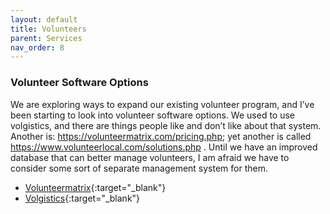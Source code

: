 ```yaml
---
layout: default
title: Volunteers
parent: Services
nav_order: 8
---
```


### Volunteer Software Options

We are exploring ways to expand our existing volunteer program, and I’ve been starting to look into volunteer software options.  We used to use volgistics, and there are things people like and don’t like about that system.  Another is: https://volunteermatrix.com/pricing.php; yet another is called https://www.volunteerlocal.com/solutions.php .  Until we have an improved database that can better manage volunteers, I am afraid we have to consider some sort of separate management system for them. 

- [Volunteermatrix](https://volunteermatrix.com){:target="_blank"}
- [Volgistics](https://www.volgistics.com/){:target="_blank"}